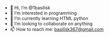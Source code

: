 - 👋 Hi, I’m @1basilisk
- 👀 I’m interested in programming
- 🌱 I’m currently learning HTML python
- 💞️ I’m looking to collaborate on anything
- 📫 How to reach me: basilisk367@gmail.com

<!---
1basilisk/1basilisk is a ✨ special ✨ repository because its `README.md` (this file) appears on your GitHub profile.
You can click the Preview link to take a look at your changes.
--->
